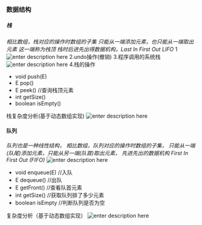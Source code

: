 ### 数据结构
##### 栈
*相⽐数组，栈对应的操作时数组的⼦集
只能从⼀端添加元素，也只能从⼀端取出元素
这⼀端称为栈顶
栈时后进先出得数据机构，Last In First Out LIFO*
1
![enter description here](https://www.github.com/xufeifan1992/note/raw/master/images/2019417/1555501836095.png)
2.undo操作(撤销)
3.程序调⽤的系统栈
![enter description here](https://www.github.com/xufeifan1992/note/raw/master/images/2019417/1555501846039.png)
4.栈的操作

* void push(E)
* E pop()
* E peek() //查询栈顶元素
* int getSize()
* boolean isEmpty()

栈复杂度分析(基于动态数组实现)
![enter description here](https://www.github.com/xufeifan1992/note/raw/master/images/2019417/1555510321683.png)


#### 队列
*队列也是一种线性结构，
相比数组，队列对应的操作时数组的子集，
只能从一端(队尾)添加元素，只能从另一端(队首)取出元素，
先进先出的数据机构 First In First Out (FIFO)*
![enter description here](https://www.github.com/xufeifan1992/note/raw/master/images/2019417/1555508671400.png)

* void enqueue(E) //入队
*  E dequeue() //出队
*  E getFront() //查看队首元素
*  int getSize() //获取队列排了多少元素
*  boolean isEmpty //判断队列是否为空

复杂度分析（基于动态数组实现）
![enter description here](https://www.github.com/xufeifan1992/note/raw/master/images/2019417/1555510145648.png)